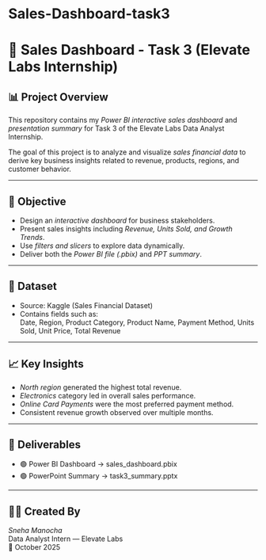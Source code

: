 # Sales-Dashboard-task3
# 💼 Sales Dashboard - Task 3 (Elevate Labs Internship)

## 📊 Project Overview
This repository contains my *Power BI interactive sales dashboard* and *presentation summary* for Task 3 of the Elevate Labs Data Analyst Internship.

The goal of this project is to analyze and visualize *sales financial data* to derive key business insights related to revenue, products, regions, and customer behavior.

---

## 🎯 Objective
- Design an *interactive dashboard* for business stakeholders.  
- Present sales insights including *Revenue, Units Sold, and Growth Trends*.  
- Use *filters and slicers* to explore data dynamically.  
- Deliver both the *Power BI file (.pbix)* and *PPT summary*.

---

## 🧩 Dataset
- Source: Kaggle (Sales Financial Dataset)
- Contains fields such as:  
  Date, Region, Product Category, Product Name, Payment Method, Units Sold, Unit Price, Total Revenue

---

## 📈 Key Insights
- *North region* generated the highest total revenue.  
- *Electronics* category led in overall sales performance.  
- *Online Card Payments* were the most preferred payment method.  
- Consistent revenue growth observed over multiple months.  

---

## 🚀 Deliverables
- 🟢 Power BI Dashboard → sales_dashboard.pbix  
- 🟢 PowerPoint Summary → task3_summary.pptx  

---

## 👩‍💻 Created By
*Sneha Manocha*  
Data Analyst Intern — Elevate Labs  
📅 October 2025
